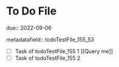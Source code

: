 # To Do File

due:: 2022-09-06

metadatafield:: todoTestFile_155\_53

- [ ] Task of todoTestFile_155 1 [[Query me]]
- [ ] Task of todoTestFile_155 2
